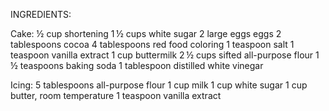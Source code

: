 INGREDIENTS:

Cake:
½ cup shortening
1 ½ cups white sugar
2 large eggs eggs
2 tablespoons cocoa
4 tablespoons red food coloring
1 teaspoon salt
1 teaspoon vanilla extract
1 cup buttermilk
2 ½ cups sifted all-purpose flour
1 ½ teaspoons baking soda
1 tablespoon distilled white vinegar

Icing:
5 tablespoons all-purpose flour
1 cup milk
1 cup white sugar
1 cup butter, room temperature
1 teaspoon vanilla extract